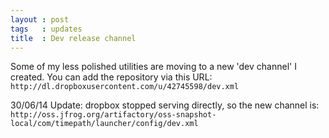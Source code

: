 ```yaml
---
layout : post
tags   : updates
title  : Dev release channel
---
```


Some of my less polished utilities are moving to a new 'dev channel' I created. You can add the repository via this URL: `http://dl.dropboxusercontent.com/u/42745598/dev.xml`

30/06/14 Update: dropbox stopped serving directly, so the new channel is: `http://oss.jfrog.org/artifactory/oss-snapshot-local/com/timepath/launcher/config/dev.xml`
